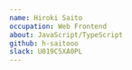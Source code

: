 ```yaml
---
name: Hiroki Saito
occupation: Web Frontend
about: JavaScript/TypeScript
github: h-saitooo
slack: U019C5XA0PL
---
```

